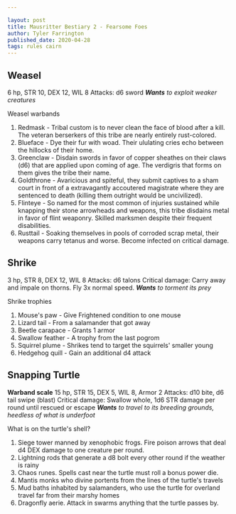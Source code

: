 ```yaml
---

layout: post
title: Mausritter Bestiary 2 - Fearsome Foes
author: Tyler Farrington
published_date: 2020-04-28
tags: rules cairn
---
```


## Weasel

6 hp, STR 10, DEX 12, WIL 8
Attacks: d6 sword
***Wants*** *to exploit weaker creatures*

Weasel warbands

1. Redmask - Tribal custom is to never clean the face of blood after a kill. The veteran berserkers of this tribe are nearly entirely rust-colored.
2. Blueface - Dye their fur with woad. Their ululating cries echo between the hillocks of their home.
3. Greenclaw - Disdain swords in favor of copper sheathes on their claws (d6) that are applied upon coming of age. The verdigris that forms on them gives the tribe their name.
4. Goldthrone - Avaricious and spiteful, they submit captives to a sham court in front of a extravagantly accoutered magistrate where they are sentenced to death (killing them outright would be uncivilized).
5. Flinteye - So named for the most common of injuries sustained while knapping their stone arrowheads and weapons, this tribe disdains metal in favor of flint weaponry. Skilled marksmen despite their frequent disabilities.
6. Rusttail - Soaking themselves in pools of corroded scrap metal, their weapons carry tetanus and worse. Become infected on critical damage.

## Shrike

3 hp, STR 8, DEX 12, WIL 8
Attacks: d6 talons
Critical damage: Carry away and impale on thorns.
Fly 3x normal speed.
***Wants*** *to torment its prey*

Shrike trophies

1. Mouse's paw - Give Frightened condition to one mouse
2. Lizard tail - From a salamander that got away
3. Beetle carapace - Grants 1 armor
4. Swallow feather - A trophy from the last pogrom
5. Squirrel plume - Shrikes tend to target the squirrels' smaller young
6. Hedgehog quill - Gain an additional d4 attack

## Snapping Turtle

**Warband scale**
15 hp, STR 15, DEX 5, WIL 8, Armor 2
Attacks: d10 bite, d6 tail swipe (blast)
Critical damage: Swallow whole, 1d6 STR damage per round until rescued or escape
***Wants*** *to travel to its breeding grounds, heedless of what is underfoot*

What is on the turtle's shell?

1. Siege tower manned by xenophobic frogs. Fire poison arrows that deal d4 DEX damage to one creature per round.
2. Lightning rods that generate a d8 bolt every other round if the weather is rainy
3. Chaos runes. Spells cast near the turtle must roll a bonus power die.
4. Mantis monks who divine portents from the lines of the turtle's travels
5. Mud baths inhabited by salamanders, who use the turtle for overland travel far from their marshy homes
6. Dragonfly aerie. Attack in swarms anything that the turtle passes by.
